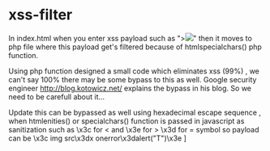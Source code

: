 # xss-filter
In index.html when you enter xss payload such as "><img src=x onerror=prompt(1)>" then it moves to php file where this payload get's filtered because of htmlspecialchars() php function.

Using php function designed a small code which eliminates xss (99%) , we can't say 100% there may be some bypass to this as well.
Google security engineer http://blog.kotowicz.net/ explains the bypass in his blog.
So we need to be carefull about it...


Update this can be bypassed as well using hexadecimal escape sequence , when htmlenities() or specialchars() function is
passed in javascript as sanitization
such as \x3c for < and \x3e for > \x3d for = symbol so payload can be \x3c img src\x3dx onerror\x3dalert("T")\x3e ]
